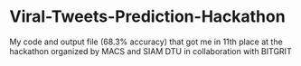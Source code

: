# Viral-Tweets-Prediction-Hackathon
My code and output file (68.3% accuracy) that got me in 11th place at the hackathon organized by MACS and SIAM DTU in collaboration with BITGRIT 
